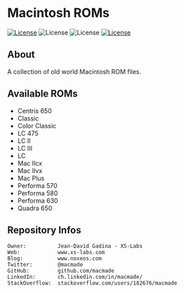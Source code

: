 Macintosh ROMs
==============

[![License](http://img.shields.io/github/issues/macmade/PIMPL.svg?style=flat)](https://github.com/macmade/Macintosh-ROMs/issues)
![License](https://img.shields.io/badge/status-inactive-lightgray.svg?style=flat)
![License](https://img.shields.io/badge/license-none-lightgray.svg?style=flat)
[![License](https://img.shields.io/badge/contact-@macmade-blue.svg?style=flat)](https://twitter.com/macmade)

About
-----

A collection of old world Macintosh ROM files.

Available ROMs
--------------

 * Centris 650
 * Classic
 * Color Classic
 * LC 475
 * LC II
 * LC III
 * LC
 * Mac IIcx
 * Mac IIvx
 * Mac Plus
 * Performa 570
 * Performa 580
 * Performa 630
 * Quadra 650

Repository Infos
----------------

    Owner:			Jean-David Gadina - XS-Labs
    Web:			www.xs-labs.com
    Blog:			www.noxeos.com
    Twitter:		@macmade
    GitHub:			github.com/macmade
    LinkedIn:		ch.linkedin.com/in/macmade/
    StackOverflow:	stackoverflow.com/users/182676/macmade
